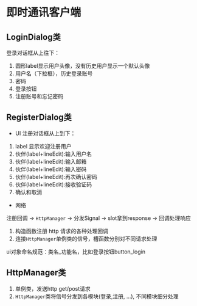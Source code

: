 # 即时通讯客户端

## LoginDialog类
登录对话框从上往下：
1. 圆形label显示用户头像，没有历史用户显示一个默认头像
2. 用户名（下拉框），历史登录账号
3. 密码
4. 登录按钮
5. 注册账号和忘记密码

## RegisterDialog类
- UI
注册对话框从上到下：
1. label 显示欢迎注册用户
2. 伙伴(label+lineEdit):输入用户名
3. 伙伴(label+lineEdit):输入邮箱
4. 伙伴(label+lineEdit):输入密码
5. 伙伴(label+lineEdit):再次确认密码
6. 伙伴(label+lineEdit):接收验证码
7. 确认和取消
- 网络

注册回调 -> `HttpManager` -> 分发Signal -> slot拿到response -> 回调处理响应
1. 构造函数注册 http 请求的各种处理回调
2. 连接`HttpManager`单例类的信号，槽函数分别对不同请求处理

ui对象命名规范：类名_功能名，比如登录按钮button_login

## HttpManager类
1. 单例类，发送http get/post请求
2. `HttpManager`类将信号分发到各模块(登录,注册, ...), 不同模块细分处理
